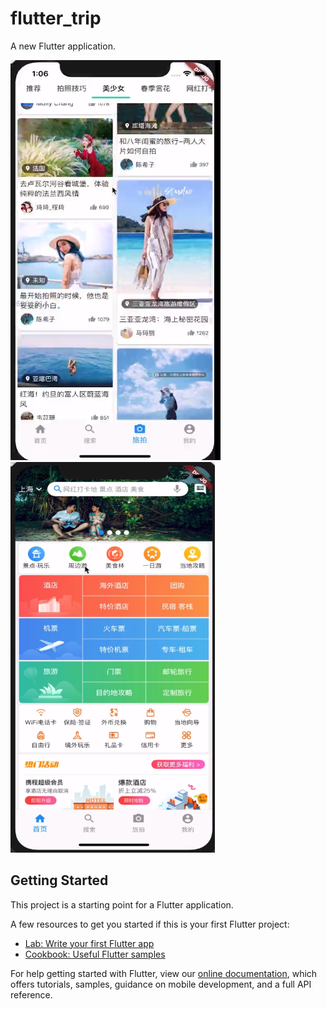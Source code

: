 # flutter_trip

A new Flutter application.

![瀑布流,上拉加载,下拉刷新.png](https://github.com/TWBfly/flutter_trip/blob/f80b2e2f9caf09db746c2aabb414b3205dfc9959/img/%E7%80%91%E5%B8%83%E6%B5%81,%E4%B8%8A%E6%8B%89%E5%8A%A0%E8%BD%BD,%E4%B8%8B%E6%8B%89%E5%88%B7%E6%96%B0.jpg)
![首页.png](https://github.com/TWBfly/flutter_trip/blob/f80b2e2f9caf09db746c2aabb414b3205dfc9959/img/%E9%A6%96%E9%A1%B5.jpg)

## Getting Started

This project is a starting point for a Flutter application.

A few resources to get you started if this is your first Flutter project:

- [Lab: Write your first Flutter app](https://flutter.io/docs/get-started/codelab)
- [Cookbook: Useful Flutter samples](https://flutter.io/docs/cookbook)

For help getting started with Flutter, view our 
[online documentation](https://flutter.io/docs), which offers tutorials, 
samples, guidance on mobile development, and a full API reference.
